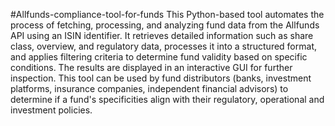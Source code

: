 #Allfunds-compliance-tool-for-funds
This Python-based tool automates the process of fetching, processing, and analyzing fund data from the Allfunds API using an ISIN identifier. It retrieves detailed information such as share class, overview, and regulatory data, processes it into a structured format, and applies filtering criteria to determine fund validity based on specific conditions. The results are displayed in an interactive GUI for further inspection. This tool can be used by fund distributors (banks, investment platforms, insurance companies, independent financial advisors) to determine if a fund's specificities align with their regulatory, operational and investment policies.

